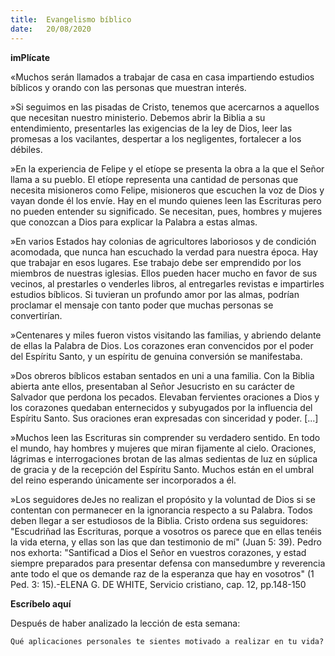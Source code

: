 ```yaml
---
title:  Evangelismo bíblico
date:   20/08/2020
---
```


**imPlícate**

«Muchos serán llamados a trabajar de casa en casa impartiendo estudios bíblicos y orando con las personas que muestran interés.

»Si seguimos en las pisadas de Cristo, tenemos que acercarnos a aquellos que necesitan nuestro ministerio. Debemos abrir la Biblia a su entendimiento, presentarles las exigencias de la ley de Dios, leer las promesas a los vacilantes, despertar a los negligentes, fortalecer a los débiles.

»En la experiencia de Felipe y el etíope se presenta la obra a la que el Señor llama a su pueblo. El etíope representa una cantidad de personas que necesita misioneros como Felipe, misioneros que escuchen la voz de Dios y vayan donde él los envíe. Hay en el mundo quienes leen las Escrituras pero no pueden entender su significado. Se necesitan, pues, hombres y mujeres que conozcan a Dios para explicar la Palabra a estas almas.

»En varios Estados hay colonias de agricultores laboriosos y de condición acomodada, que nunca han escuchado la verdad para nuestra época. Hay que trabajar en esos lugares. Ese trabajo debe ser emprendido por los miembros de nuestras iglesias. Ellos pueden hacer mucho en favor de sus vecinos, al prestarles o venderles libros, al entregarles revistas e impartirles estudios bíblicos. Si tuvieran un profundo amor por las almas, podrían proclamar el mensaje con tanto poder que muchas personas se convertirían.

»Centenares y miles fueron vistos visitando las familias, y abriendo delante de ellas la Palabra de Dios. Los corazones eran convencidos por el poder del Espíritu Santo, y un espíritu de genuina conversión se manifestaba.

»Dos obreros bíblicos estaban sentados en uni a una familia. Con la Biblia abierta ante ellos, presentaban al Señor Jesucristo en su carácter de Salvador que perdona los pecados. Elevaban fervientes oraciones a Dios y los corazones quedaban enternecidos y subyugados por la influencia del Espíritu Santo. Sus oraciones eran expresadas con sinceridad y poder. [...]

»Muchos leen las Escrituras sin comprender su verdadero sentido. En todo el mundo, hay hombres y mujeres que miran fijamente al cielo. Oraciones, lágrimas e interrogaciones brotan de las almas sedientas de luz en súplica de gracia y de la recepción del Espíritu Santo. Muchos están en el umbral del reino esperando únicamente ser incorporados a él.

»Los seguidores deJes no realizan el propósito y la voluntad de Dios si se contentan con permanecer en la ignorancia respecto a su Palabra. Todos deben llegar a ser estudiosos de la Biblia. Cristo ordena sus seguidores: "Escudriñad las Escrituras, porque a vosotros os parece que en ellas tenéis la vida eterna, y ellas son las que dan testimonio de mí" (Juan 5: 39). Pedro nos exhorta: "Santificad a Dios el Señor en vuestros corazones, y estad siempre preparados para presentar defensa con mansedumbre y reverencia ante todo el que os demande raz de la esperanza que hay en vosotros" (1 Ped. 3: 15).-ELENA G. DE WHITE, Servicio cristiano, cap. 12, pp.148-150

**Escríbelo aquí**

Después de haber analizado la lección de esta semana:

`Qué aplicaciones personales te sientes motivado a realizar en tu vida?`

